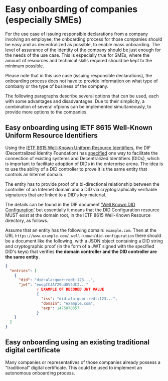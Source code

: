 # Easy onboarding of companies (especially SMEs)

For the use case of issuing responsible declarations from a company involving an employee, the onboarding process for those companies should be easy and as decentralized as possible, to enable mass onboarding. The level of assurance of the identity of the company should be just enough for the needs of the use case. This is especially true for SMEs, where the amount of resources and technical skills required should be kept to the minimum possible.

Please note that in this use case (issuing responsible declarations), the onboarding process does not have to provide information on what type of combany or the type of business of the company.

The following paragraphs describe several options that can be used, each with some advantages and disadvantages. Due to their simplicity, a combination of several ofpions can be implemented simultaneously, to provide more options to the companies.

## Easy onboarding using IETF 8615 Well-Known Uniform Resource Identifiers

Using the [IETF 8615 Well-Known Uniform Resource Identifiers](https://tools.ietf.org/html/rfc8615), the DIF (Decentralized Identity Foundation) has [specified](https://identity.foundation/specs/did-configuration/) one way to facilitate the connection of existing systems and Decentralized Identifiers (DIDs), which is important to facilitate adoption of DIDs in the enterprise arena. The idea is to use the ability of a DID controller to prove it is the same entity that controls an Internet domain.

The entity has to provide proof of a bi-directional relationship between the controller of an Internet domain and a DID via cryptographically verifiable signatures that are linked to a DID's key material.

The details can be found in the DIF document ['Well Known DID Configuration'](https://identity.foundation/specs/did-configuration/) but essentially it means that the DID Configuration resource MUST exist at the domain root, in the IETF 8615 Well-Known Resource directory, as follows.

Assume that an entity has the following domain: `example.com`.
Then at the URL `https://www.example.com/.well-known/did-configuration` there should be a document like the following, with a JSON object containing a DID string and cryptographic proof (in the form of a JWT signed with the specified DID's keys) that verifies **the domain controller and the DID controller are the same entity**.

```json
{
  "entries": [
    {
      "did": "did:ala:quor:redt:123...",
      "jwt": "ewogICJAY29udGV4dCI..."
              ↑ EXAMPLE OF DECODED JWT VALUE
              {
                "iss": "did:ala:quor:redt:123...",
                "domain": "example.com",
                "exp": 1475878357
              }
    }
  ]
}
```

## Easy onboarding using an existing traditional digital certificate

Many companies or representatives of those companies already possess a "traditional" digital certificate. This could be used to implement an autonomous onboarding process.